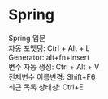 # Spring
Spring 입문
<br>
자동 포맷팅:  Ctrl + Alt + L<br>
Generator: alt+fn+insert<br>
변수 자동 생성: Ctrl + Alt + V<br>
전체변수 이름변경: Shift+F6 <br>
최근 목록 상태창: Ctrl+E<br>
